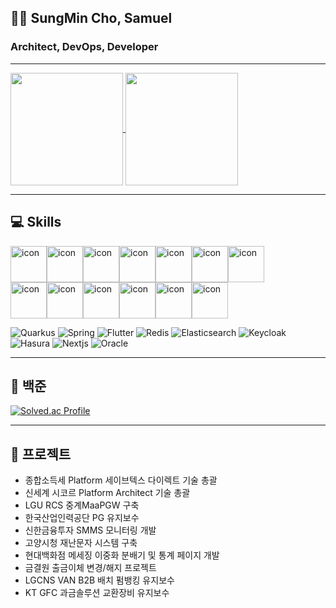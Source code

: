 ## 💁🏻 SungMin Cho, Samuel
### Architect, DevOps, Developer
---

<a href="https://github.com/anuraghazra/github-readme-stats">
  <img height=180 align="center" src="https://github-readme-stats-lime-tau-56.vercel.app/api?username=anisia20&exclude_repo=polamfe" />
</a>
<a href="https://github.com/anuraghazra/convoychat">
  <img height=180 align="center" src="https://github-readme-stats-lime-tau-56.vercel.app/api/top-langs?username=anisia20&layout=compact&langs_count=8&card_width=320&exclude_repo=polamfe" />
</a>

---
## 💻 Skills
<div style="display: flex; align-items: flex-start;"><img src="https://techstack-generator.vercel.app/kubernetes-icon.svg" alt="icon" width="58" height="58" /><img src="https://techstack-generator.vercel.app/docker-icon.svg" alt="icon" width="58" height="58" /><img src="https://techstack-generator.vercel.app/python-icon.svg" alt="icon" width="58" height="58" /><img src="https://techstack-generator.vercel.app/mysql-icon.svg" alt="icon" width="58" height="58" /><img src="https://techstack-generator.vercel.app/nginx-icon.svg" alt="icon" width="58" height="58" /><img src="https://techstack-generator.vercel.app/java-icon.svg" alt="icon" width="58" height="58" /><img src="https://techstack-generator.vercel.app/aws-icon.svg" alt="icon" width="58" height="58" /></div><div style="display: flex; align-items: flex-start;"><img src="https://techstack-generator.vercel.app/restapi-icon.svg" alt="icon" width="58" height="58" /><img src="https://techstack-generator.vercel.app/django-icon.svg" alt="icon" width="58" height="58" /><img src="https://techstack-generator.vercel.app/github-icon.svg" alt="icon" width="58" height="58" /><img src="https://techstack-generator.vercel.app/js-icon.svg" alt="icon" width="58" height="58" /><img src="https://techstack-generator.vercel.app/react-icon.svg" alt="icon" width="58" height="58" /><img src="https://techstack-generator.vercel.app/redux-icon.svg" alt="icon" width="58" height="58" /></div>

![Quarkus](https://img.shields.io/badge/Quarkus-4695EB.svg?&style=for-the-badge&logo=Quarkus&logoColor=white)
![Spring](https://img.shields.io/badge/Spring-6DB33F.svg?&style=for-the-badge&logo=Spring&logoColor=white)
![Flutter](https://img.shields.io/badge/Flutter-02569B.svg?&style=for-the-badge&logo=Flutter&logoColor=white)
![Redis](https://img.shields.io/badge/Redis-DC382D.svg?&style=for-the-badge&logo=Redis&logoColor=white)
![Elasticsearch](https://img.shields.io/badge/Elasticsearch-005571.svg?&style=for-the-badge&logo=Elasticsearch&logoColor=white)
![Keycloak](https://img.shields.io/badge/Keycloak-1EB4D4.svg?&style=for-the-badge&logo=Keycloak&logoColor=white)
![Hasura](https://img.shields.io/badge/Hasura-1EB4D4.svg?&style=for-the-badge&logo=Hasura&logoColor=white)
![Nextjs](https://img.shields.io/badge/Nextjs-000000.svg?&style=for-the-badge&logo=nextdotjs&logoColor=white)
![Oracle](https://img.shields.io/badge/Oracle-F80000.svg?&style=for-the-badge&logo=Oracle&logoColor=white)

---
## 📝 백준
[![Solved.ac Profile](http://mazassumnida.wtf/api/v2/generate_badge?boj=anisia20)](https://solved.ac/anisia20/)

---
## 👔 프로젝트
- 종합소득세 Platform 세이브텍스 다이렉트 기술 총괄
- 신세계 시코르 Platform Architect 기술 총괄
- LGU RCS 중계MaaPGW 구축
- 한국산업인력공단 PG 유지보수
- 신한금융투자 SMMS 모니터링 개발
- 고양시청 재난문자 시스템 구축
- 현대백화점 메세징 이중화 분배기 및 통계 페이지 개발
- 금결원 출금이체 변경/해지 프로젝트 
- LGCNS VAN B2B 배치 펌뱅킹 유지보수
- KT GFC 과금솔루션 교환장비 유지보수

<!--
**anisia20/anisia20** is a ✨ _special_ ✨ repository because its `README.md` (this file) appears on your GitHub profile.

Here are some ideas to get you started:

- 🔭 I’m currently working on ...
- 🌱 I’m currently learning ...
- 👯 I’m looking to collaborate on ...
- 🤔 I’m looking for help with ...
- 💬 Ask me about ...
- 📫 How to reach me: ...
- 😄 Pronouns: ...
- ⚡ Fun fact: ...
-->
